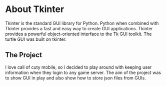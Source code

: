 # About Tkinter
Tkinter is the standard GUI library for Python. Python when combined with Tkinter provides a fast and easy way to create GUI applications.
Tkinter provides a powerful object-oriented interface to the Tk GUI toolkit. The turtle GUI was built on tkinter.

## The Project
I love call of cuty mobile, so i decided to play around with keeping user information when they login to any game server.
The aim of the project was to show GUI in play and also show how to store json files from GUIs.
